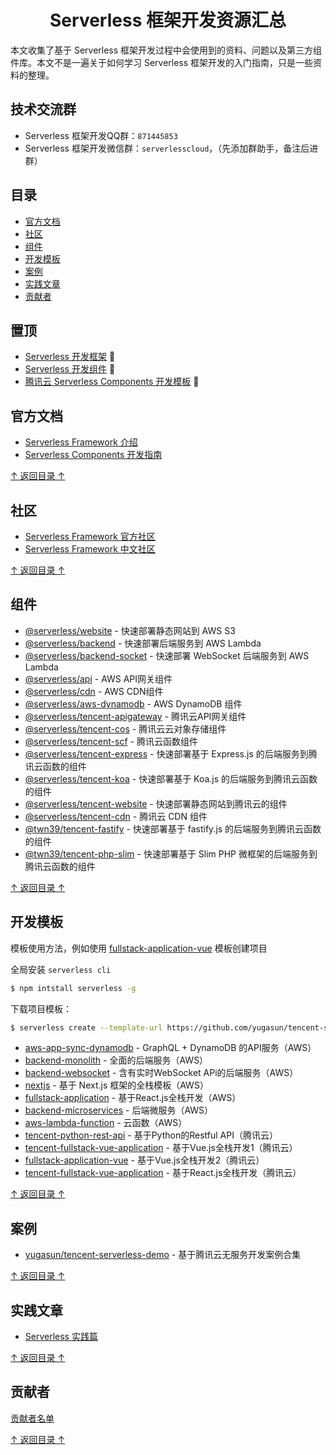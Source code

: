 <h1 align="center">Serverless 框架开发资源汇总</h1>

本文收集了基于 Serverless 框架开发过程中会使用到的资料、问题以及第三方组件库。本文不是一遍关于如何学习 Serverless 框架开发的入门指南，只是一些资料的整理。

## 技术交流群

- Serverless 框架开发QQ群：`871445853`
- Serverless 框架开发微信群：`serverlesscloud`，（先添加群助手，备注后进群）

## 目录

- [官方文档](#官方文档)
- [社区](#社区)
- [组件](#组件)
- [开发模板](#开发模板)
- [案例](#案例)
- [实践文章](#实践文章)
- [贡献者](#贡献者)

## 置顶

- [Serverless 开发框架](https://github.com/serverless/serverless) 💯
- [Serverless 开发组件](https://github.com/serverless/components) 💯
- [腾讯云 Serverless Components 开发模板](https://github.com/yugasun/serverless-component-template) 💯

## 官方文档

- [Serverless Framework 介绍](https://serverless.com/framework/docs/)
- [Serverless Components 开发指南](https://serverless.com/blog/what-are-serverless-components-how-use/)

[↑ 返回目录 ↑](#目录)

## 社区

- [Serverless Framework 官方社区](https://serverless.com/blog/)
- [Serverless Framework 中文社区](https://serverlesscloud.cn)

[↑ 返回目录 ↑](#目录)

## 组件

- [@serverless/website](https://github.com/serverless-components/website) - 快速部署静态网站到 AWS S3
- [@serverless/backend](https://github.com/serverless-components/backend) - 快速部署后端服务到 AWS Lambda
- [@serverless/backend-socket](https://github.com/serverless-components/backend-socket) - 快速部署 WebSocket 后端服务到 AWS Lambda
- [@serverless/api](https://github.com/serverless-components/api) - AWS API网关组件
- [@serverless/cdn](https://github.com/serverless-components/cdn) - AWS CDN组件
- [@serverless/aws-dynamodb](https://github.com/serverless-components/aws-dynamodb) - AWS DynamoDB 组件
- [@serverless/tencent-apigateway](https://github.com/serverless-components/tencent-apigateway) - 腾讯云API网关组件
- [@serverless/tencent-cos](https://github.com/serverless-components/tencent-cos) - 腾讯云云对象存储组件
- [@serverless/tencent-scf](https://github.com/serverless-components/tencent-scf) - 腾讯云函数组件
- [@serverless/tencent-express](https://github.com/serverless-components/tencent-express) - 快速部署基于 Express.js 的后端服务到腾讯云函数的组件
- [@serverless/tencent-koa](https://github.com/serverless-components/tencent-koa) - 快速部署基于 Koa.js 的后端服务到腾讯云函数的组件
- [@serverless/tencent-website](https://github.com/serverless-components/tencent-website) - 快速部署静态网站到腾讯云的组件
- [@serverless/tencent-cdn](https://github.com/serverless-components/tencent-cdn) - 腾讯云 CDN 组件
- [@twn39/tencent-fastify](https://github.com/twn39/tencent-fastify) - 快速部署基于 fastify.js 的后端服务到腾讯云函数的组件
- [@twn39/tencent-php-slim](https://github.com/twn39/tencent-php-slim) - 快速部署基于 Slim PHP 微框架的后端服务到腾讯云函数的组件

[↑ 返回目录 ↑](#目录)


## 开发模板

模板使用方法，例如使用 [fullstack-application-vue](https://github.com/yugasun/tencent-serverless-demo/tree/master/fullstack-application-vue) 模板创建项目

全局安装 `serverless cli`

```bash
$ npm intstall serverless -g
```

下载项目模板：

```bash
$ serverless create --template-url https://github.com/yugasun/tencent-serverless-demo/tree/master/fullstack-application-vue
```

- [aws-app-sync-dynamodb](https://github.com/serverless/components/tree/master/templates/aws-app-sync-dynamodb) - GraphQL + DynamoDB 的API服务（AWS）
- [backend-monolith](https://github.com/serverless/components/tree/master/templates/backend-monolith) - 全面的后端服务（AWS）
- [backend-websocket](https://github.com/serverless/components/tree/master/templates/backend-websocket) - 含有实时WebSocket APi的后端服务（AWS）
- [nextjs](https://github.com/serverless/components/tree/master/templates/website) - 基于 Next.js 框架的全栈模板（AWS）
- [fullstack-application](https://github.com/serverless/components/tree/master/templates/fullstack-application) - 基于React.js全栈开发（AWS）
- [backend-microservices](https://github.com/serverless/components/tree/master/templates/backend-microservices) - 后端微服务（AWS）
- [aws-lambda-function](https://github.com/serverless/components/tree/master/templates/aws-lambda-function) - 云函数（AWS）
- [tencent-python-rest-api](https://github.com/serverless/components/tree/master/templates/tencent-python-rest-api) - 基于Python的Restful API（腾讯云）
- [tencent-fullstack-vue-application](https://github.com/serverless/components/tree/master/templates/tencent-fullstack-vue-application) - 基于Vue.js全栈开发1（腾讯云）
- [fullstack-application-vue](https://github.com/yugasun/tencent-serverless-demo/tree/master/fullstack-application-vue) - 基于Vue.js全栈开发2（腾讯云）
- [tencent-fullstack-vue-application](https://github.com/serverless/components/tree/master/templates/tencent-fullstack-vue-application) - 基于React.js全栈开发（腾讯云）

[↑ 返回目录 ↑](#目录)

## 案例

- [yugasun/tencent-serverless-demo](https://github.com/yugasun/tencent-serverless-demo) - 基于腾讯云无服务开发案例合集

[↑ 返回目录 ↑](#目录)

## 实践文章

- [Serverless 实践篇](https://juejin.im/user/583b9227ac502e006c25d1a7/posts)

[↑ 返回目录 ↑](#目录)

## 贡献者

[贡献者名单](https://github.com/yugasun/awesome-serverless-framework/graphs/contributors)

[↑ 返回目录 ↑](#目录)
